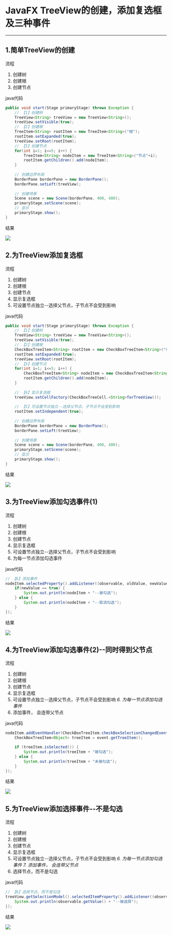 # JavaFX TreeView的创建，添加复选框及三种事件
---

## 1.简单TreeView的创建

流程

1. 创建树
2. 创建根
3. 创建节点

java代码

```java
public void start(Stage primaryStage) throws Exception {
	// 【1】创建树
	TreeView<String> treeView = new TreeView<String>();
	treeView.setVisible(true);
	// 【2】创建根
	TreeItem<String> rootItem = new TreeItem<String>("根");
	rootItem.setExpanded(true);
	treeView.setRoot(rootItem);
	// 【3】创建节点
	for(int i=1; i<=5; i++) {
		TreeItem<String> nodeItem = new TreeItem<String>("节点"+i);
		rootItem.getChildren().add(nodeItem);
	}
	
	// 创建边界布局
	BorderPane borderPane = new BorderPane();
	borderPane.setLeft(treeView);
	
	// 创建场景
	Scene scene = new Scene(borderPane, 400, 400);
	primaryStage.setScene(scene);
	// 显示
	primaryStage.show();
}
```

结果

![](images/demo1.png)

## 2.为TreeView添加复选框

流程

1. 创建树
2. 创建根
3. 创建节点
4. 显示复选框
5. 可设置节点独立--选择父节点，子节点不会受到影响

java代码

```java
public void start(Stage primaryStage) throws Exception {
	// 【1】创建树
	TreeView<String> treeView = new TreeView<String>();
	treeView.setVisible(true);
	// 【2】创建根
	CheckBoxTreeItem<String> rootItem = new CheckBoxTreeItem<String>("根");
	rootItem.setExpanded(true);
	treeView.setRoot(rootItem);
	// 【3】创建节点
	for(int i=1; i<=5; i++) {
		CheckBoxTreeItem<String> nodeItem = new CheckBoxTreeItem<String>("节点"+i);
		rootItem.getChildren().add(nodeItem);
	}
	
	// 【4】显示复选框
	treeView.setCellFactory(CheckBoxTreeCell.<String>forTreeView());
	
	// 【5】可设置节点独立--选择父节点，子节点不会受到影响
	rootItem.setIndependent(true);
	
	// 创建边界布局
	BorderPane borderPane = new BorderPane();
	borderPane.setLeft(treeView);
	
	// 创建场景
	Scene scene = new Scene(borderPane, 400, 400);
	primaryStage.setScene(scene);
	// 显示
	primaryStage.show();
}	
```

结果

![](images/demo2.png)

## 3.为TreeView添加勾选事件(1)

流程

1. 创建树
2. 创建根
3. 创建节点
4. 显示复选框
5. 可设置节点独立--选择父节点，子节点不会受到影响
6. 为每一节点添加勾选事件

java代码

```java
// 【6】添加事件
nodeItem.selectedProperty().addListener((observable, oldValue, newValue) -> {
	if(newValue == true) {
		System.out.println(nodeItem + "--被勾选");
	} else {
		System.out.println(nodeItem + "--取消勾选");
	}
});
```

结果

![](images/demo3.png)

## 4.为TreeView添加勾选事件(2)--同时得到父节点

流程

1. 创建树
2. 创建根
3. 创建节点
4. 显示复选框
5. 可设置节点独立--选择父节点，子节点不会受到影响
*6. 为每一节点添加勾选事件*
7. 添加事件， 会连带父节点

java代码

```java
nodeItem.addEventHandler(CheckBoxTreeItem.checkBoxSelectionChangedEvent(), (event) -> {
	CheckBoxTreeItem<Object> treeItem = event.getTreeItem();

	if (treeItem.isSelected()) {
		System.out.println(treeItem + "被勾选");
	} else {
		System.out.println(treeItem + "未被勾选");
	}
});
```

结果

![](images/demo4.png)

## 5.为TreeView添加选择事件--不是勾选

流程

1. 创建树
2. 创建根
3. 创建节点
4. 显示复选框
5. 可设置节点独立--选择父节点，子节点不会受到影响
*6. 为每一节点添加勾选事件*
*7. 添加事件， 会连带父节点*
8. 选择节点，而不是勾选

java代码

```java
// 【8】选择节点，而不是勾选
treeView.getSelectionModel().selectedItemProperty().addListener((observable, oldValue, newValue)->{
	System.out.println(observable.getValue() + "--被选择");
});
```

结果

![](images/demo5.png)


